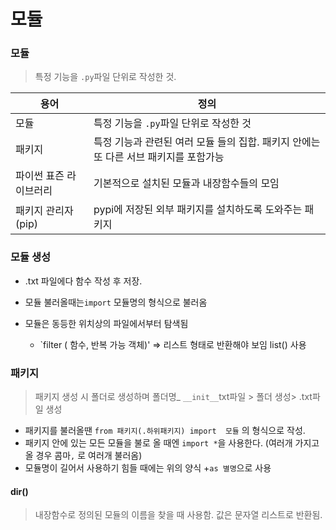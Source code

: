 # 모듈

### 모듈

> 특정 기능을 `.py`파일 단위로 작성한 것.

| 용어                   | 정의                                                         |
| ---------------------- | ------------------------------------------------------------ |
| 모듈                   | 특정 기능을 `.py`파일 단위로 작성한 것                       |
| 패키지                 | 특정 기능과 관련된 여러 모듈 들의 집합. 패키지 안에는 또 다른 서브 패키지를 포함가능 |
| 파이썬 표즌 라이브러리 | 기본적으로 설치된 모듈과 내장함수들의 모임                   |
| 패키지 관리자(pip)     | pypi에 저장된 외부 패키지를 설치하도록 도와주는 패키지       |

### 모듈 생성

* .txt 파일에다 함수 작성 후 저장.
* 모듈 불러올때는`import` 모듈명의 형식으로 불러옴
* 모듈은 동등한 위치상의 파일에서부터 탐색됨



  * `filter ( 함수, 반복 가능 객체)' => 리스트 형태로 반환해야 보임 list() 사용



### 패키지

> 패키지 생성 시 폴더로 생성하며 폴더명_ `__init__`txt파일  > 폴더 생성> .txt파일 생성

* 패키지를 불러올땐 `from 패키지(.하위패키지) import  모듈` 의 형식으로 작성.
* 패키지 안에 있는 모든 모듈을 불로 올 때엔 `import *`을 사용한다. (여러개 가지고 올 경우 콤마`,` 로 여러개 불러옴)
* 모듈명이 길어서 사용하기 힘들 때에는 위의 양식 +`as 별명`으로 사용



#### dir()

> 내장함수로 정의된 모듈의 이름을 찾을 때 사용함. 값은 문자열 리스트로 반환됨.